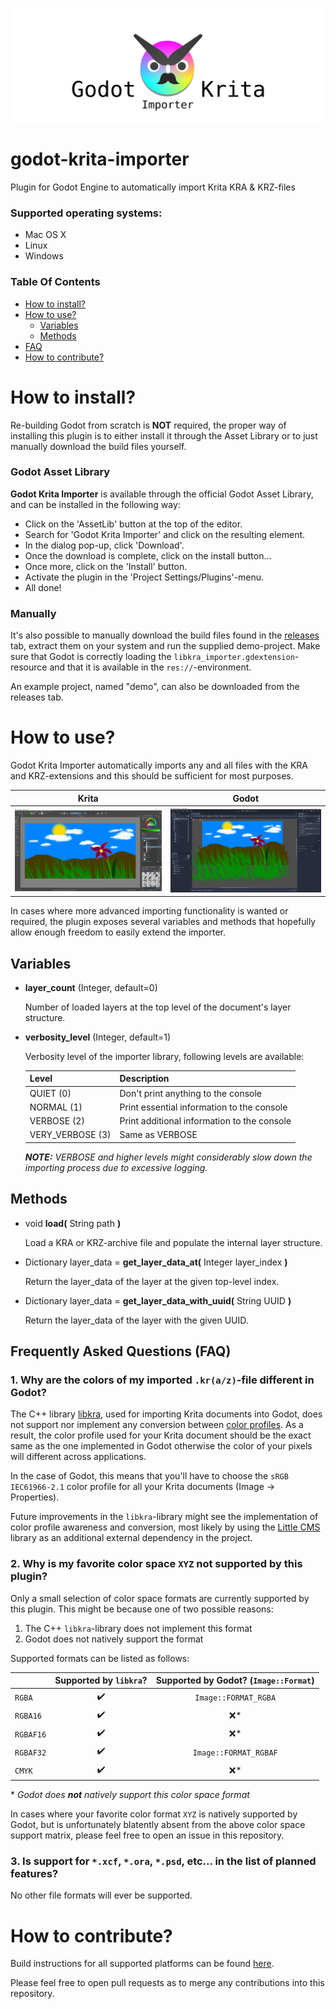 ![Godot Krita Importer banner](icon/godot-krita-importer-banner.png?raw=true "Godot Krita Importer Banner")

# godot-krita-importer

Plugin for Godot Engine to automatically import Krita KRA & KRZ-files

### Supported operating systems:
- Mac OS X
- Linux
- Windows

### Table Of Contents

- [How to install?](#how-to-install)
- [How to use?](#how-to-use)
  - [Variables](#variables)
  - [Methods](#methods)
- [FAQ](#faq)
- [How to contribute?](#how-to-contribute)

# <a name="how-to-install">How to install?</a>

Re-building Godot from scratch is **NOT** required, the proper way of installing this plugin is to either install it through the Asset Library or to just manually download the build files yourself.

### Godot Asset Library

**Godot Krita Importer** is available through the official Godot Asset Library, and can be installed in the following way:

- Click on the 'AssetLib' button at the top of the editor.
- Search for 'Godot Krita Importer' and click on the resulting element.
- In the dialog pop-up, click 'Download'.
- Once the download is complete, click on the install button...
- Once more, click on the 'Install' button.
- Activate the plugin in the 'Project Settings/Plugins'-menu.
- All done!

### Manually

It's also possible to manually download the build files found in the [releases](https://github.com/2shady4u/godot-krita-importer/releases) tab, extract them on your system and run the supplied demo-project. Make sure that Godot is correctly loading the `libkra_importer.gdextension`-resource and that it is available in the `res://`-environment.

An example project, named "demo", can also be downloaded from the releases tab.

# <a name="how-to-use">How to use?</a>

Godot Krita Importer automatically imports any and all files with the KRA and KRZ-extensions and this should be sufficient for most purposes.

Krita                      |  Godot
:-------------------------:|:-------------------------:
![Krita source file](readme/krita_source_file.png?raw=true "Krita source file") | ![Imported result in Godot](readme/godot_imported_scene.png?raw=true "Imported result in Godot")

In cases where more advanced importing functionality is wanted or required, the plugin exposes several variables and methods that hopefully allow enough freedom to easily extend the importer.

## <a name="variables">Variables</a>

- **layer_count** (Integer, default=0)

    Number of loaded layers at the top level of the document's layer structure. 

- **verbosity_level** (Integer, default=1)

    Verbosity level of the importer library, following levels are available:
    
    | Level            | Description                                 |
    |----------------- | ------------------------------------------- |
    | QUIET (0)        | Don't print anything to the console         |
    | NORMAL (1)       | Print essential information to the console  |
    | VERBOSE (2)      | Print additional information to the console |
    | VERY_VERBOSE (3) | Same as VERBOSE                             |
    
    ***NOTE:** VERBOSE and higher levels might considerably slow down the importing process due to excessive logging.*

## <a name="methods">Methods</a>

- void **load(** String path **)**

    Load a KRA or KRZ-archive file and populate the internal layer structure.

- Dictionary layer_data = **get_layer_data_at(** Integer layer_index **)**

    Return the layer_data of the layer at the given top-level index.

- Dictionary layer_data = **get_layer_data_with_uuid(** String UUID **)**

    Return the layer_data of the layer with the given UUID.

## <a name="faq">Frequently Asked Questions (FAQ)</a>

### 1. Why are the colors of my imported `.kr(a/z)`-file different in Godot?

The C++ library [libkra](https://github.com/2shady4u/libkra), used for importing Krita documents into Godot, does not support nor implement any conversion between [color profiles](https://en.wikipedia.org/wiki/ICC_profile). As a result, the color profile used for your Krita document should be the exact same as the one implemented in Godot otherwise the color of your pixels will different across applications.

In the case of Godot, this means that you'll have to choose the `sRGB IEC61966-2.1` color profile for all your Krita documents (Image -> Properties).

Future improvements in the `libkra`-library might see the implementation of color profile awareness and conversion, most likely by using the [Little CMS](https://www.littlecms.com/) library as an additional external dependency in the project.

### 2. Why is my favorite color space `XYZ` not supported by this plugin?

Only a small selection of color space formats are currently supported by this plugin. 
This might be because one of two possible reasons:

1. The C++ `libkra`-library does not implement this format
2. Godot does not natively support the format 

Supported formats can be listed as follows:

|           | Supported by `libkra`? | Supported by Godot? (`Image::Format`) |
|-----------|:----------------------:|:-------------------------------------:|
| `RGBA`    | :heavy_check_mark:     | `Image::FORMAT_RGBA`                  |
| `RGBA16`  | :heavy_check_mark:     | :x:*                                  |
| `RGBAF16` | :heavy_check_mark:     | :x:*                                  |
| `RGBAF32` | :heavy_check_mark:     | `Image::FORMAT_RGBAF`                 |
| `CMYK`    | :heavy_check_mark:     | :x:*                                  |

\* *Godot does **not** natively support this color space format*

In cases where your favorite color format `XYZ` is natively supported by Godot, but is unfortunately blatently absent from the above color space support matrix, please feel free to open an issue in this repository.

### 3. Is support for `*.xcf`, `*.ora`, `*.psd`, etc... in the list of planned features?

No other file formats will ever be supported.

# <a name="how-to-contribute">How to contribute?</a>

Build instructions for all supported platforms can be found [here](docs/BUILD_INSTRUCTIONS.md).

Please feel free to open pull requests as to merge any contributions into this repository.